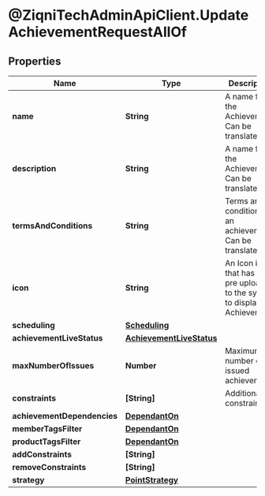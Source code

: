 # @ZiqniTechAdminApiClient.UpdateAchievementRequestAllOf

## Properties

Name | Type | Description | Notes
------------ | ------------- | ------------- | -------------
**name** | **String** | A name for the Achievement. Can be translated | [optional] 
**description** | **String** | A name for the Achievement. Can be translated | [optional] 
**termsAndConditions** | **String** | Terms and conditions of an achievement. Can be translated | [optional] 
**icon** | **String** | An Icon id that has been pre uploaded to the system to display for Achievement | [optional] 
**scheduling** | [**Scheduling**](Scheduling.md) |  | [optional] 
**achievementLiveStatus** | [**AchievementLiveStatus**](AchievementLiveStatus.md) |  | [optional] 
**maxNumberOfIssues** | **Number** | Maximum number of issued achievements | [optional] 
**constraints** | **[String]** | Additional constraints | [optional] 
**achievementDependencies** | [**DependantOn**](DependantOn.md) |  | [optional] 
**memberTagsFilter** | [**DependantOn**](DependantOn.md) |  | [optional] 
**productTagsFilter** | [**DependantOn**](DependantOn.md) |  | [optional] 
**addConstraints** | **[String]** |  | [optional] 
**removeConstraints** | **[String]** |  | [optional] 
**strategy** | [**PointStrategy**](PointStrategy.md) |  | [optional] 


